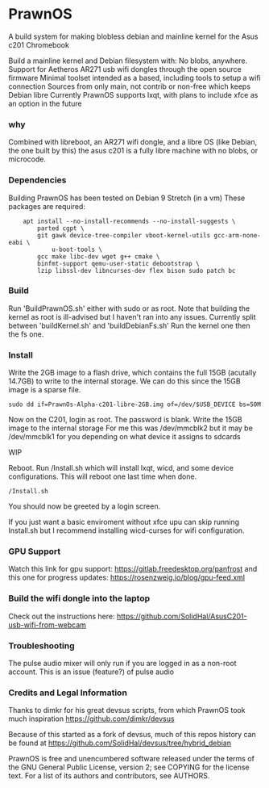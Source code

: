 # PrawnOS

A build system for making blobless debian and mainline kernel for the Asus c201 Chromebook


Build a mainline kernel and Debian filesystem with:
No blobs, anywhere. 
Support for Aetheros AR271 usb wifi dongles through the open source firmware
Minimal toolset intended as a based, including tools to setup a wifi connection
Sources from only main, not contrib or non-free which keeps Debian libre
Currently PrawnOS supports lxqt, with plans to include xfce as an option in the future

### why

Combined with libreboot, an AR271 wifi dongle, and a libre OS (like Debian, the one built by this) the asus c201 is a fully libre machine with no blobs, or microcode.

### Dependencies

Building PrawnOS has been tested on Debian 9 Stretch (in a vm)
These packages are required:

```
	apt install --no-install-recommends --no-install-suggests \
		parted cgpt \
		git gawk device-tree-compiler vboot-kernel-utils gcc-arm-none-eabi \
	        u-boot-tools \
		gcc make libc-dev wget g++ cmake \
		binfmt-support qemu-user-static debootstrap \
		lzip libssl-dev libncurses-dev flex bison sudo patch bc
```

### Build

Run 'BuildPrawnOS.sh' either with sudo or as root. Note that building the kernel as root is ill-advised
but I haven't ran into any issues. 
Currently split between 'buildKernel.sh' and 'buildDebianFs.sh'
Run the kernel one then the fs one.

### Install
Write the 2GB image to a flash drive, which contains the full 15GB (acutally 14.7GB) to write to the internal storage. We can do this since the 15GB image is a sparse file. 
```
sudo dd if=PrawnOs-Alpha-c201-libre-2GB.img of=/dev/$USB_DEVICE bs=50M
```

Now on the C201, login as root. The password is blank. 
Write the 15GB image to the internal storage
For me this was /dev/mmcblk2 but it may be /dev/mmcblk1 for you depending on what device it assigns to sdcards

WIP

Reboot. Run /Install.sh which will install lxqt, wicd, and some device configurations. This will reboot one last time when done.
```
/Install.sh
```
You should now be greeted by a login screen. 

If you just want a basic enviroment without xfce upu can skip running Install.sh but I recommend installing wicd-curses for wifi configuration. 

### GPU Support

Watch this link for gpu support:
https://gitlab.freedesktop.org/panfrost
and this one for progress updates:
https://rosenzweig.io/blog/gpu-feed.xml

### Build the wifi dongle into the laptop

Check out the instructions here: https://github.com/SolidHal/AsusC201-usb-wifi-from-webcam


### Troubleshooting

The pulse audio mixer will only run if you are logged in as a non-root account. This is an issue (feature?) of pulse audio

### Credits and Legal Information

Thanks to dimkr for his great devsus scripts, from which PrawnOS took much inspiration
https://github.com/dimkr/devsus

Because of this started as a fork of devsus, much of this repos history can be found at https://github.com/SolidHal/devsus/tree/hybrid_debian

PrawnOS is free and unencumbered software released under the terms of the GNU
General Public License, version 2; see COPYING for the license text. For a list
of its authors and contributors, see AUTHORS.
